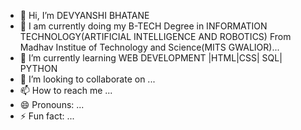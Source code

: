 - 👋 Hi, I’m DEVYANSHI BHATANE
- 👀 I am currently doing my B-TECH Degree in INFORMATION TECHNOLOGY(ARTIFICIAL INTELLIGENCE AND ROBOTICS) From Madhav Institue of Technology and Science(MITS GWALIOR)...
- 🌱 I’m currently learning WEB DEVELOPMENT |HTML|CSS| SQL| PYTHON
- 💞️ I’m looking to collaborate on ...
- 📫 How to reach me ...
- 😄 Pronouns: ...
- ⚡ Fun fact: ...

<!---
DEVYANSHI412/DEVYANSHI412 is a ✨ special ✨ repository because its `README.md` (this file) appears on your GitHub profile.
You can click the Preview link to take a look at your changes.
--->

